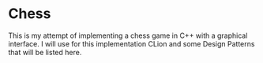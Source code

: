 # Chess
This is my attempt of implementing a chess game in C++ with a graphical interface. I will use for this implementation CLion and some Design Patterns that will be listed here.
